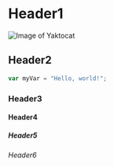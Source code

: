 # Header1
![Image of Yaktocat](https://octodex.github.com/images/yaktocat.png)
## Header2
``` javascript
var myVar = "Hello, world!";
```
### Header3
#### Header4
##### Header5
###### Header6
